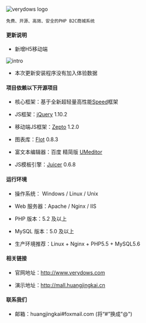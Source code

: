 ![verydows logo](http://www.verydows.com/public/index/images/logo.gif)
```
免费、开源、高效、安全的PHP B2C商城系统
```

#### 更新说明


* 新增H5移动端


![intro](http://git.oschina.net/uploads/images/2016/1114/082205_d6678e5e_480212.jpeg)


* 本次更新安装程序没有加入体验数据


#### 项目依赖以下开源项目

* 核心框架：基于全新超轻量高性能[Speed](https://github.com/SpeedPHP/speed)框架

* JS框架：[jQuery](https://github.com/jquery/jquery) 1.10.2

* 移动端JS框架：[Zepto](https://github.com/madrobby/zepto) 1.2.0

* 图表库：[Flot](https://github.com/flot/flot) 0.8.3

* 富文本编辑器：百度 精简版 [UMeditor](https://github.com/fex-team/umeditor)

* JS模板引擎：[Juicer](https://github.com/PaulGuo/Juicer) 0.6.8


#### 运行环境

* 操作系统： Windows / Linux / Unix
 
* Web 服务器：Apache / Nginx / IIS

* PHP 版本：5.2 及以上

* MySQL 版本：5.0 及以上

* 生产环境推荐：Linux + Nginx + PHP5.5 + MySQL5.6


#### 相关链接

* 官网地址：http://www.verydows.com 

* 演示地址：http://mall.huangjingkai.cn


#### 联系我们

* 邮箱：huangjingkai#foxmail.com (将“#”换成"@")

